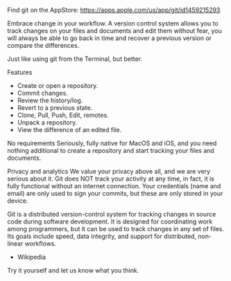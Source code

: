 Find git on the AppStore: https://apps.apple.com/us/app/git/id1459215293

Embrace change in your workflow.
A version control system allows you to track changes on your files and documents and edit them without fear, you will always be able to go back in time and recover a previous version or compare the differences.

Just like using git from the Terminal, but better.

Features
- Create or open a repository.
- Commit changes.
- Review the history/log.
- Revert to a previous state.
- Clone, Pull, Push, Edit, remotes.
- Unpack a repository.
- View the difference of an edited file.

No requirements
Seriously, fully native for MacOS and iOS, and you need nothing additional to create a repository and start tracking your files and documents.

Privacy and analytics
We value your privacy above all, and we are very serious about it. Git does NOT track your activity at any time, in fact, it is fully functional without an internet connection. Your credentials (name and email) are only used to sign your commits, but these are only stored in your device.

Git is a distributed version-control system for tracking changes in source code during software development. It is designed for coordinating work among programmers, but it can be used to track changes in any set of files. Its goals include speed, data integrity, and support for distributed, non-linear workflows.
- Wikipedia

Try it yourself and let us know what you think.
